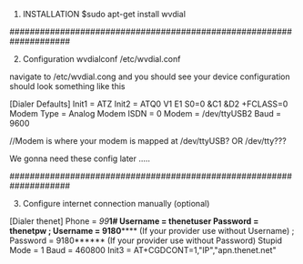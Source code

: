 1. INSTALLATION
$sudo apt-get install wvdial

####################################################################

2. Configuration
wvdialconf /etc/wvdial.conf

navigate to /etc/wvdial.cong and you should see your device configuration 
should look something like this 

[Dialer Defaults]
Init1 = ATZ
Init2 = ATQ0 V1 E1 S0=0 &C1 &D2 +FCLASS=0
Modem Type = Analog Modem
ISDN = 0
Modem = /dev/ttyUSB2
Baud = 9600

//Modem is where your modem is mapped at /dev/ttyUSB? OR /dev/tty??? 

We gonna need these config later .....

####################################################################

3. Configure internet connection manually (optional)

[Dialer thenet]
Phone = *99***1#
Username = thenetuser
Password = thenetpw
; Username = 9180****** (If your provider use without Username)
; Password = 9180****** (If your provider use without Password)
Stupid Mode = 1
Baud = 460800
Init3 = AT+CGDCONT=1,"IP","apn.thenet.net"



